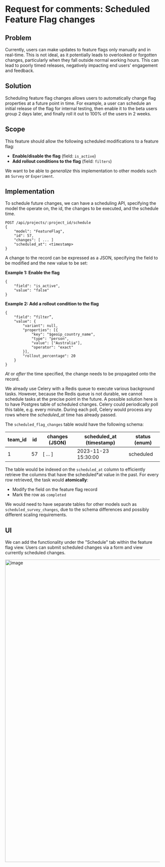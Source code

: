 # Request for comments: Scheduled Feature Flag changes

## Problem

Currently, users can make updates to feature flags only manually and in real-time. This is not ideal, as it potentially leads to overlooked or forgotten changes, particularly when they fall outside normal working hours. This can lead to poorly timed releases, negatively impacting end users' engagement and feedback.

## Solution

Scheduling feature flag changes allows users to automatically change flag properties at a future point in time. For example, a user can schedule an initial release of the flag for internal testing, then enable it to the beta users group 2 days later, and finally roll it out to 100% of the users in 2 weeks.

## Scope

This feature should allow the following scheduled modifications to a feature flag:

-   **Enable/disable the flag** (field: `is_active`)
-   **Add rollout conditions to the flag** (field: `filters`)

We want to be able to _generalize_ this implementation to other models such as `Survey` or `Experiment`.

## Implementation

To schedule future changes, we can have a scheduling API, specifying the model the operate on, the id, the changes to be executed, and the schedule time.

```
POST /api/projects/:project_id/schedule
{
    "model": "FeatureFlag",
    "id": 57,
    "changes": [ ... ]
    "scheduled_at": <timestamp>
}
```

A change to the record can be expressed as a JSON, specifying the field to be modified and the new value to be set:

**Example 1: Enable the flag**

```
{
    "field": "is_active",
    "value": "false"
}
```

**Example 2: Add a rollout condition to the flag**

```
{
    "field": “filter”,
    "value": {
        "variant": null,
        "properties": [{
            "key": "$geoip_country_name",
            "type": "person",
            "value": ["Australia"],
            "operator": "exact"
        }],
        "rollout_percentage": 20
    }
}
```

_At_ or _after_ the time specified, the change needs to be propagated onto the record.

We already use Celery with a Redis queue to execute various background tasks. However, because the Redis queue is not durable, we cannot schedule tasks at the precise point in the future. A possible solution here is to have Postgres table of scheduled changes. Celery could periodically poll this table, e.g. every minute. During each poll, Celery would process any rows where the _scheduled_at_ time has already passed.

The `scheduled_flag_changes` table would have the following schema:

| team_id | id  | changes (JSON) | scheduled_at (timestamp) | status (enum) |
| ------- | --- | -------------- | ------------------------ | ------------- |
| 1       | 57  | [ ... ]        | 2023-11-23 15:30:00      | scheduled     |

The table would be indexed on the `scheduled_at` column to efficiently retrieve the columns that have the scheduled\*at value in the past. For every row retrieved, the task would **atomically**:

-   Modify the field on the feature flag record
-   Mark the row as `completed`

We would need to have separate tables for other models such as `scheduled_survey_changes`, due to the schema differences and possibly different scaling requirements.

## UI

We can add the functionality under the "Schedule" tab within the feature flag view. Users can submit scheduled changes via a form and view currently scheduled changes.

<img width="981" alt="image" src="https://github.com/PostHog/posthog/assets/22996112/ff9f1c4c-c2f6-4dde-a420-bc282c5adcc8">
